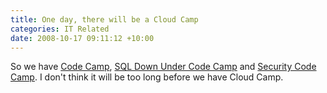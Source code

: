 ```yaml
---
title: One day, there will be a Cloud Camp
categories: IT Related
date: 2008-10-17 09:11:12 +10:00
---
```


So we have [Code Camp][0], [SQL Down Under Code Camp][1] and [Security Code Camp][2]. I don't think it will be too long before we have Cloud Camp.

[0]: http://www.codecampoz.com/
[1]: http://www.sqldownunder.com/SDUCodeCamp/tabid/100/Default.aspx
[2]: http://www.securitycampoz.com/

